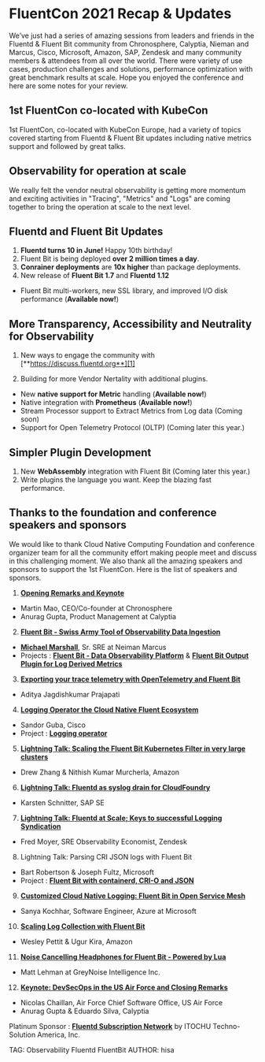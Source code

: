 # FluentCon 2021 Recap & Updates

We’ve just had a series of amazing sessions from leaders and friends in the Fluentd & Fluent Bit community from Chronosphere, Calyptia, Nieman and Marcus, Cisco, Microsoft, Amazon, SAP,  Zendesk and many community members & attendees from all over the world. There were variety of use cases, production challenges and solutions, performance optimization with great benchmark results at scale. Hope you enjoyed the conference and here are some notes for your review. 

## 1st FluentCon co-located with KubeCon

1st FluentCon, co-located with KubeCon Europe, had a variety of topics covered starting from Fluentd & Fluent Bit updates including native metrics support and followed by great talks. 

## Observability for operation at scale
We really felt the vendor neutral observability is getting more momentum and exciting activities in "Tracing", "Metrics" and "Logs" are coming together to bring the operation at scale to the next level. 

## Fluentd and Fluent Bit Updates
1. **Fluentd turns 10 in June!** Happy 10th birthday!
2. Fluent Bit is being deployed **over 2 million times a day**.
3. **Conrainer deployments** are **10x higher** than package deployments.
4. New release of **Fluent Bit 1.7** and **Fluentd 1.12**
 - Fluent Bit multi-workers, new SSL library, and improved I/O disk performance (**Available now!**)

## More Transparency, Accessibility and Neutrality for Observability
1. New ways to engage the community with [**https://discuss.fluentd.org**][1]

[1]: https://discuss.fluentd.org

2. Building for more Vendor Nertality with additional plugins.
 - New **native support for Metric** handling (**Available now!**)
 - Native integration with **Prometheus** (**Available now!**)
 - Stream Processor support to Extract Metrics from Log data (Coming soon)
 - Support for Open Telemetry Protocol (OLTP) (Coming later this year.)
 
## Simpler Plugin Development 
1. New **WebAssembly** integration with Fluent Bit (Coming later this year.)
2. Write plugins the language you want. Keep the blazing fast performance.
 
## Thanks to the foundation and conference speakers and sponsors
We would like to thank Cloud Native Computing Foundation and conference organizer team for all the community effort making people meet and discuss in this challenging moment. We also thank all the amazing speakers and sponsors to support the 1st FluentCon.
Here is the list of speakers and sponsors.

1. [**Opening Remarks and Keynote**][2]
 - Martin Mao, CEO/Co-founder at Chronosphere
 - Anurag Gupta, Product Management at Calyptia

[2]: https://static.sched.com/hosted_files/fluentconeu21/0d/FluentCon%20Presentation.pdf

2. [**Fluent Bit - Swiss Army Tool of Observability Data Ingestion**][3]
 - [**Michael Marshall**][3], Sr. SRE at Neiman Marcus
 - Projects : [**Fluent Bit - Data Observability Platform**][4] & [**Fluent Bit Output Plugin for Log Derived Metrics**][5]


3. [**Exporting your trace telemetry with OpenTelemetry and Fluent Bit**][6] 
 - Aditya Jagdishkumar Prajapati

[6]: https://static.sched.com/hosted_files/fluentconeu21/9b/FluentCon.pdf

4. [**Logging Operator the Cloud Native Fluent Ecosystem**][7]
 - Sandor Guba, Cisco
 - Project : [**Logging operator**][8]

[7]: https://static.sched.com/hosted_files/fluentconeu21/14/LoggingOperatorTheCloudNativeFluentEcosystem_SandorGuba_4May_v1.pdf
[8]: https://github.com/banzaicloud/logging-operator

5. [**Lightning Talk: Scaling the Fluent Bit Kubernetes Filter in very large clusters**][9]
 - Drew Zhang & Nithish Kumar Murcherla, Amazon

[9]: https://static.sched.com/hosted_files/fluentconeu21/b0/ScaleKubernetesFilterInVeryLargeclusters_DrewZhang%26NithishKumar%20Murcherla_4May.pptx.pdf

6. [**Lightning Talk: Fluentd as syslog drain for CloudFoundry**][10]
 - Karsten Schnitter, SAP SE

[10]: https://static.sched.com/hosted_files/fluentconeu21/d7/FluentdAsSyslogDrainForCloudFoundry_KarstenSchnitter_4May.pdf
[12]: https://github.com/microsoft/fluentbit-containerd-cri-o-json-log

7. [**Lightning Talk: Fluentd at Scale; Keys to successful Logging Syndication**][11]
 - Fred Moyer, SRE Observability Economist, Zendesk

[11]: https://static.sched.com/hosted_files/fluentconeu21/ac/FluentdAtScaleKeysToSuccessfulLoggingSyndication_FredMoyer_4May_v1.pdf

8. Lightning Talk: Parsing CRI JSON logs with Fluent Bit
 - Bart Robertson & Joseph Fultz, Microsoft
 - Project : [**Fluent Bit with containerd, CRI-O and JSON**][12]

9. [**Customized Cloud Native Logging: Fluent Bit in Open Service Mesh**][13]
 - Sanya Kochhar, Software Engineer, Azure at Microsoft

[13]: https://static.sched.com/hosted_files/fluentconeu21/8f/Customized%20Cloud%20Native%20Logging.pdf

10. [**Scaling Log Collection with Fluent Bit**][14]
 - Wesley Pettit & Ugur Kira, Amazon

[14]: https://static.sched.com/hosted_files/fluentconeu21/f6/Scaling_Log_Collection_with_Fluent_Bit.pdf

11. [**Noise Cancelling Headphones for Fluent Bit - Powered by Lua**][15]
 - Matt Lehman at GreyNoise Intelligence Inc.

[15]: https://static.sched.com/hosted_files/fluentconeu21/4c/Noise%20Cancelling%20Headphones%20for%20Fluent%20Bit%20-%20Powered%20by%20Lua.pdf

12. [**Keynote: DevSecOps in the US Air Force and Closing Remarks**][16]
 - Nicolas Chaillan, Air Force Chief Software Office, US Air Force
 - Anurag Gupta & Eduardo Silva, Calyptia

[16]: https://static.sched.com/hosted_files/fluentconeu21/cd/DoD%20Enterprise%20DevSecOps%20Initiative%20-%20Kubecon%202.0.pptx.pdf
[3]: https://static.sched.com/hosted_files/fluentconeu21/01/FluentBitSwissArmyToolOfObservabilityDataIngestion_MichaelMarshall_4May_v1.pdf
[5]: https://github.com/neiman-marcus/fluent-bit-out-prometheus-metrics
[4]: https://github.com/neiman-marcus/fluent-bit-data-observability-platform
[3]: https://mrmikemarshall.github.io/

Platinum Sponsor : [**Fluentd Subscription Network**][17] by ITOCHU Techno-Solution America, Inc.

[17]: https://fluentd.ctc-america.com

TAG: Observability Fluentd FluentBit
AUTHOR: hisa

